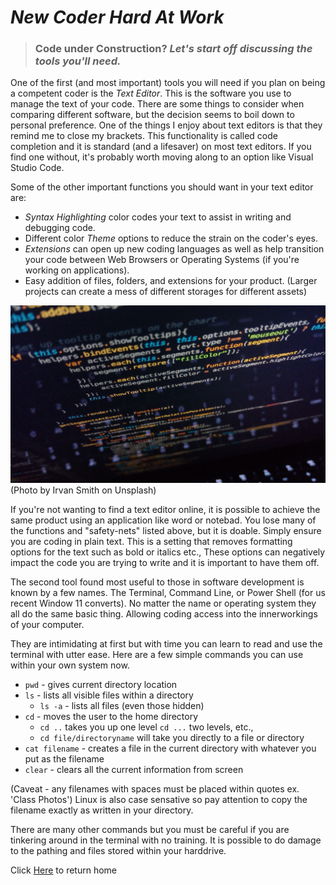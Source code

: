 # ***New Coder Hard At Work***
>### **Code under Construction?** *Let's start off discussing the tools you'll need.*

One of the first (and most important) tools you will need if you plan on being a competent coder is the *Text Editor*. This is the software you use to manage the text of your code. There are some things to consider when comparing different software, but the decision seems to boil down to personal preference. One of the things I enjoy about text editors is that they remind me to close my brackets. This functionality is called code completion and it is standard (and a lifesaver) on most text editors. If you find one without, it's probably worth moving along to an option like Visual Studio Code.

Some of the other important functions you should want in your text editor are:
- *Syntax Highlighting* color codes your text to assist in writing and debugging code.
- Different color *Theme* options to reduce the strain on the coder's eyes.
- *Extensions* can open up new coding languages as well as help transition your code between Web Browsers or Operating Systems (if you're working on applications).
- Easy addition of files, folders, and extensions for your product. (Larger projects can create a mess of different storages for different assets)

![Photo by Irvan Smith on Unsplash](irvan-smith-cwqG1N1AtI0-unsplash.jpg)(Photo by Irvan Smith on Unsplash)

If you're not wanting to find a text editor online, it is possible to achieve the same product using an application like word or notebad. You lose many of the functions and "safety-nets" listed above, but it is doable. Simply ensure you are coding in plain text. This is a setting that removes formatting options for the text such as bold or italics etc., These options can negatively impact the code you are trying to write and it is important to have them off. 

The second tool found most useful to those in software development is known by a few names. The Terminal, Command Line, or Power Shell (for us recent Window 11 converts). No matter the name or operating system they all do the same basic thing. Allowing coding access into the innerworkings of your computer.

They are intimidating at first but with time you can learn to read and use the terminal with utter ease. Here are a few simple commands you can use within your own system now. 

* `pwd` - gives current directory location
* `ls` - lists all visible files within a directory
    * `ls -a` - lists all files (even those hidden)
* `cd` - moves the user to the home directory 
    * `cd ..` takes you up one level `cd ...` two levels, etc.,
    * `cd file/directoryname` will take you directly to a file or directory
* `cat filename` - creates a file in the current directory with whatever you put as the filename
* `clear` - clears all the current information from screen

(Caveat - any filenames with spaces must be placed within quotes ex. 'Class Photos') Linux is also case sensative so pay attention to copy the filename exactly as written in your directory.

There are many other commands but you must be careful if you are tinkering around in the terminal with no training. It is possible to do damage to the pathing and files stored within your harddrive.

Click [Here](README.md) to return home